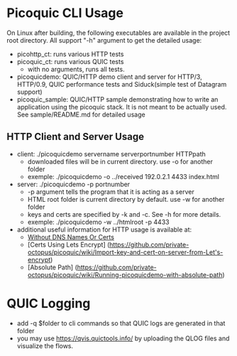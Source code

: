 # Picoquic CLI Usage
On Linux after building, the following executables are available in the project root directory. All support "-h" argument to get the detailed usage:

* picohttp_ct: runs various HTTP tests
* picoquic_ct: runs various QUIC tests
	* with no arguments, runs all tests.
* picoquicdemo: QUIC/HTTP demo client and server for HTTP/3, HTTP/0.9, QUIC performance tests and Siduck(simple test of Datagram support)
* picoquic_sample: QUIC/HTTP sample demonstrating how to write an application using the picoquic stack. It is not meant to be actually used. See sample/README.md for detailed usage

## HTTP Client and Server Usage
* client: ./picoquicdemo servername serverportnumber HTTPpath
  * downloaded files will be in current directory. use -o for another folder 
  * exemple: ./picoquicdemo -o ../received 192.0.2.1 4433 index.html
* server: ./picoquicdemo -p portnumber
  * -p argument tells the program that it is acting as a server
  * HTML root folder is current directory by default. use -w for another folder
  * keys and certs are specified by -k and -c. See -h for more details.
  * exemple: ./picoquicdemo -w ../htmlroot -p 4433
* additional useful information for HTTP usage is available at:
  * [Without DNS Names Or Certs](https://github.com/private-octopus/picoquic/wiki/Testing-without-DNS-names-or-Certificates)
  * [Certs Using Lets Encrypt] (https://github.com/private-octopus/picoquic/wiki/Import-key-and-cert-on-server-from-Let's-encrypt)
  * [Absolute Path] (https://github.com/private-octopus/picoquic/wiki/Running-picoquicdemo-with-absolute-path)

# QUIC Logging
* add -q $folder to cli commands so that QUIC logs are generated in that folder 
* you may use https://qvis.quictools.info/ by uploading the QLOG files and visualize the flows.

